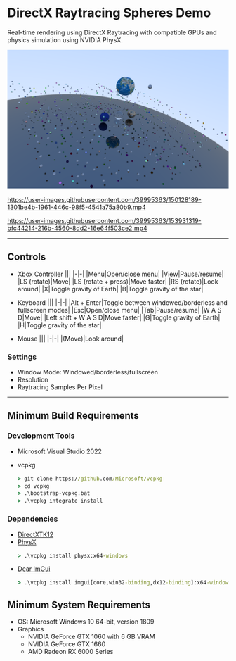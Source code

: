 # DirectX Raytracing Spheres Demo

Real-time rendering using DirectX Raytracing with compatible GPUs and physics simulation using NVIDIA PhysX.

![Raytracing Spheres](Screenshots/Raytracing-Spheres.png)

https://user-images.githubusercontent.com/39995363/150128189-1301be4b-1961-446c-98f5-4541a75a80b9.mp4

https://user-images.githubusercontent.com/39995363/153931319-bfc44214-216b-4560-8dd2-16e64f503ce2.mp4

---

## Controls
- Xbox Controller
	|||
	|-|-|
	|Menu|Open/close menu|
	|View|Pause/resume|
	|LS (rotate)|Move|
	|LS (rotate + press)|Move faster|
	|RS (rotate)|Look around|
	|X|Toggle gravity of Earth|
	|B|Toggle gravity of the star|

- Keyboard
	|||
	|-|-|
	|Alt + Enter|Toggle between windowed/borderless and fullscreen modes|
	|Esc|Open/close menu|
	|Tab|Pause/resume|
	|W A S D|Move|
	|Left shift + W A S D|Move faster|
	|G|Toggle gravity of Earth|
	|H|Toggle gravity of the star|

- Mouse
	|||
	|-|-|
	|(Move)|Look around|

### Settings
- Window Mode: Windowed/borderless/fullscreen
- Resolution
- Raytracing Samples Per Pixel

---

## Minimum Build Requirements
### Development Tools
- Microsoft Visual Studio 2022

- vcpkg
	```cmd
	> git clone https://github.com/Microsoft/vcpkg
	> cd vcpkg
	> .\bootstrap-vcpkg.bat
	> .\vcpkg integrate install
	```

### Dependencies
- [DirectXTK12](https://github.com/Microsoft/DirectXTK12)
- [PhysX](https://github.com/NVIDIAGameWorks/PhysX)
	```cmd
	> .\vcpkg install physx:x64-windows
	```
- [Dear ImGui](https://github.com/ocornut/imgui)
	```cmd
	> .\vcpkg install imgui[core,win32-binding,dx12-binding]:x64-windows
	```

## Minimum System Requirements
- OS: Microsoft Windows 10 64-bit, version 1809
- Graphics
	- NVIDIA GeForce GTX 1060 with 6 GB VRAM
	- NVIDIA GeForce GTX 1660
	- AMD Radeon RX 6000 Series
